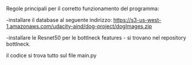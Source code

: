 Regole principali per il corretto funzionamento del programma:


-installare il database al seguente indirizzo: https://s3-us-west-1.amazonaws.com/udacity-aind/dog-project/dogImages.zip

-installare le Resnet50 per le bottlneck features - si trovano nel repository bottlneck.

il codice si trova tutto sul file main.py
